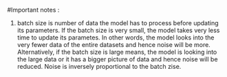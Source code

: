 #Important notes :
1. batch size is number of data the model has to process before updating its parameters. If the batch size is very small, the model takes very less time to update its parametes. In other words, the model looks into the very fewer data of the entire datasets and hence noise will be more. Alternatively, if the batch size is large means, the model is looking into the large data or it has a bigger picture of data and hence noise will be reduced. Noise is inversely proportional to the batch zise.
